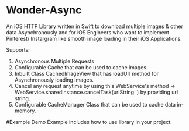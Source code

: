 # Wonder-Async

An iOS HTTP Library written in Swift to download multiple images & other data Asynchronously and for iOS Engineers who want to implement Pinterest/ Instargram like smooth image loading in their iOS Applications.

Supports:
1. Asynchronous Multiple Requests
2. Configurable Cache that can be used to cache images.
3. Inbuilt Class CachedImageView that has loadUrl method for Asynchronously loading Images.
4. Cancel any request anytime by using this WebService's method -> WebService.sharedInstance.cancelTask(urlString: ) by providing url string.
5. Configurable CacheManager Class that can be used to cache data in-memory.


#Example 
Demo Example includes how to use library in your project. 
